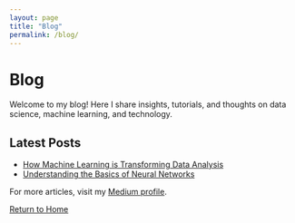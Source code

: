 ```yaml
---
layout: page
title: "Blog"
permalink: /blog/
---
```


# Blog

Welcome to my blog! Here I share insights, tutorials, and thoughts on data science, machine learning, and technology.

## Latest Posts

- [How Machine Learning is Transforming Data Analysis](https://medium.com/@yourusername/how-machine-learning-is-transforming-data-analysis)
- [Understanding the Basics of Neural Networks](https://medium.com/@yourusername/understanding-the-basics-of-neural-networks)

For more articles, visit my [Medium profile](https://medium.com/@kiqisun).

[Return to Home](/)
